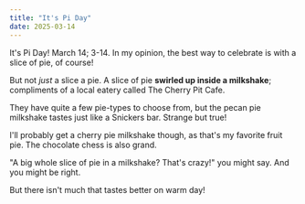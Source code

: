 ```yaml
---
title: "It's Pi Day"
date: 2025-03-14
---
```


It's Pi Day! March 14; 3-14. In my opinion, the best way to celebrate is with a slice of pie, of course!

But not _just_ a slice a pie. A slice of pie **swirled up inside a milkshake**; compliments of a local eatery called The Cherry Pit Cafe.

They have quite a few pie-types to choose from, but the pecan pie milkshake tastes just like a Snickers bar. Strange but true!

I'll probably get a cherry pie milkshake though, as that's my favorite fruit pie. The chocolate chess is also grand.

"A big whole slice of pie in a milkshake? That's crazy!" you might say. And you might be right.

But there isn't much that tastes better on warm day!
